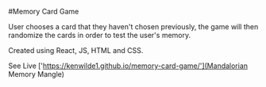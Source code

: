 #Memory Card Game

User chooses a card that they haven't chosen previously, the game will then randomize the cards in order to test the user's memory.

Created using React, JS, HTML and CSS.

See Live ['https://kenwilde1.github.io/memory-card-game/'](Mandalorian Memory Mangle)
